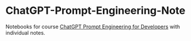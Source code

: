 # ChatGPT-Prompt-Engineering-Note

Notebooks for course [ChatGPT Prompt Engineering for Developers](https://www.deeplearning.ai/short-courses/chatgpt-prompt-engineering-for-developers/) with individual notes.
